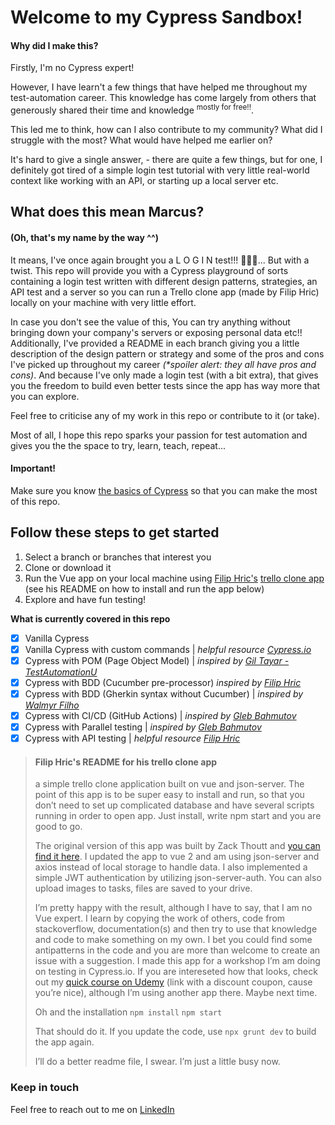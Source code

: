 # Welcome to my Cypress Sandbox! 
#### Why did I make this?

Firstly, I'm no Cypress expert! 

However, I have learn't a few things that have helped me throughout my test-automation career. This knowledge has come largely from others that generously shared their time and knowledge <sup>mostly for free!!</sup>. 

This led me to think, how can I also contribute to my community? What did I struggle with the most? What would have helped me earlier on?

It's hard to give a single answer, - there are quite a few things, but for one, I definitely got tired of a simple login test tutorial with very little real-world context like working with an API, or starting up a local server etc.

## What does this mean Marcus? 
#### (Oh, that's my name by the way ^^)

It means, I've once again brought you a L O G I N test!!! 🥳🥳🥳... But with a twist. 
This repo will provide you with a Cypress playground of sorts containing a login test written with different design patterns, strategies, an API test and a server so you can run a Trello clone app (made by Filip Hric) locally on your machine with very little effort.

In case you don't see the value of this, You can try anything without bringing down your company's servers or exposing personal data etc!! Additionally, I've provided a README in each branch giving you a little description of the design pattern or strategy and some of the pros and cons I've picked up throughout my career *(\*spoiler alert: they all have pros and cons)*. And because I've only made a login test (with a bit extra), that gives you the freedom to build even better tests since the app has way more that you can explore.

Feel free to criticise any of my work in this repo or contribute to it (or take). 

Most of all, I hope this repo sparks your passion for test automation and gives you the the space to try, learn, teach, repeat...

#### Important!
Make sure you know [the basics of Cypress](https://docs.cypress.io/guides/getting-started/installing-cypress) so that you can make the most of this repo.

## Follow these steps to get started 
1. Select a branch or branches that interest you
2. Clone or download it
3. Run the Vue app on your local machine using [Filip Hric's](https://filiphric.com) [trello clone app](https://github.com/filiphric/trelloapp) (see his README on how to install and run the app below)
4. Explore and have fun testing!
 
**What is currently covered in this repo**
- [x] Vanilla Cypress
- [x] Vanilla Cypress with custom commands | *helpful resource [Cypress.io](https://docs.cypress.io/api/cypress-api/custom-commands)*
- [x] Cypress with POM (Page Object Model) | *inspired by [Gil Tayar - TestAutomationU](https://testautomationu.applitools.com/cypress-tutorial/)*
- [x] Cypress with BDD (Cucumber pre-processor) *inspired by [Filip Hric](https://filiphric.com/cucumber-in-cypress-a-step-by-step-guide)*
- [x] Cypress with BDD (Gherkin syntax without Cucumber) | *inspired by [Walmyr Filho](https://dev.to/walmyrlimaesilv/using-the-keywords-given-when-then-with-cypress-but-without-cucumber-118p)*
- [x] Cypress with CI/CD (GitHub Actions) | *inspired by [Gleb Bahmutov](https://glebbahmutov.com/blog/gh-reusable-workflows/)*
- [x] Cypress with Parallel testing | *inspired by [Gleb Bahmutov](https://glebbahmutov.com/blog/cypress-parallel-free/)*
- [x] Cypress with API testing | *helpful resource [Filip Hric](https://filiphric.com/cypress-basics-api-testing)*

> #### Filip Hric's README for his trello clone app
> 
> a simple trello clone application built on vue and json-server. The point of this app is to be super easy to install and run, so that you don’t need to set up complicated database and have several scripts running in order to open app. Just install, write npm start and you are good to go.
> 
> The original version of this app was built by Zack Thoutt and [you can find it here](https://github.com/zackthoutt/vue-trello). I updated the app to vue 2 and am using json-server and axios instead of local storage to handle data. I also implemented a simple JWT authentication by utilizing json-server-auth. You can also upload images to tasks, files are saved to your drive. 
> 
> I’m pretty happy with the result, although I have to say, that I am no Vue expert. I learn by copying the work of others, code from stackoverflow, documentation(s) and then try to use that knowledge and code to make something on my own. I bet you could find some antipatterns in the code and you are more than welcome to create an issue with a suggestion. I made this app for a workshop I’m am doing on testing in Cypress.io. If you are intereseted how that looks, check out my [quick course on Udemy](https://www.udemy.com/course/cypress-test-automation-for-people-in-a-hurry/?couponCode=D7F5FD6D19C9A5FF823D) (link with a discount coupon, cause you’re nice), although I’m using another app there. Maybe next time.
> 
> Oh and the installation
`npm install`
`npm start`
> 
> That should do it. If you update the code, use `npx grunt dev` to build the app again.
> 
> I’ll do a better readme file, I swear. I’m just a little busy now.

### Keep in touch
Feel free to reach out to me on [LinkedIn](https://www.linkedin.com/in/marcus-harvey-89b29710a/)